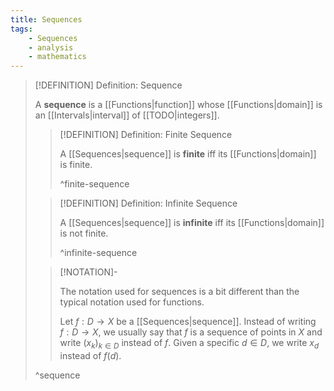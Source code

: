 ```yaml
---
title: Sequences
tags:
    - Sequences
    - analysis
    - mathematics
---
```


>[!DEFINITION] Definition: Sequence
>
>A **sequence** is a [[Functions|function]] whose [[Functions|domain]] is an [[Intervals|interval]] of [[TODO|integers]].
>
>>[!DEFINITION] Definition: Finite Sequence
>>
>>A [[Sequences|sequence]] is **finite** iff its [[Functions|domain]] is finite.
>>
>>^finite-sequence
>>
>
>>[!DEFINITION] Definition: Infinite Sequence
>>
>>A [[Sequences|sequence]] is **infinite** iff its [[Functions|domain]] is not finite.
>>
>>^infinite-sequence
>
>>[!NOTATION]-
>>
>>The notation used for sequences is a bit different than the typical notation used for functions.
>>
>>Let $f: D \to X$ be a [[Sequences|sequence]]. Instead of writing $f: D \to X$, we usually  say that $f$ is a sequence of points in $X$ and write $(x_k)_{k \in D}$ instead of $f$. Given a specific $d \in D$, we write $x_d$ instead of $f(d)$.
>>
>
>^sequence
>